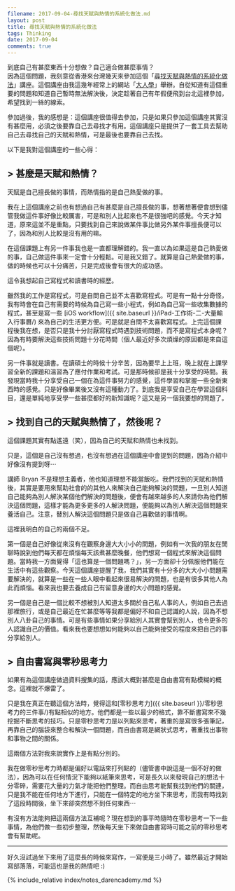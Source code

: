 ```yaml
---
filename: 2017-09-04-尋找天賦與熱情的系統化做法.md
layout: post
title: 尋找天賦與熱情的系統化做法
tags: Thinking
date: 2017-09-04
comments: true
---
```

到底自己有甚麼東西十分想做？自己適合做甚麼事情？  
因為這個問題，我刻意從香港來台灣幾天來參加這個「[尋找天賦與熱情的系統化做法](https://www.darencademy.com/activity/view/id/13680)」講座。這個講座由我這幾年經常上的網站「[大人學](https://www.darencademy.com)」舉辦。自從知道有這個重要的問題和知道自己暫時無法解決後，決定趁著自己有年假便飛到台北這裡參加，希望找到一絲的線索。

參加過後，我的感想是：這個講座很值得去參加，只是如果只參加這個講座其實沒有甚麼用，必須之後要靠自己去尋找才有用。這個講座只是提供了一套工具去幫助自己去尋找自己的天賦和熱情，可是最後也要靠自己去找。

以下是我對這個講座的一些心得：

## > 甚麼是天賦和熱情？

天賦是自己擅長做的事情，而熱情指的是自己熱愛做的事。

我在上這個講座之前也有想過自己有甚麼是自己擅長做的事，想著想著便會想到儘管我做這件事好像比較厲害，可是和別人比起來也不是很強吧的感覺。今天才知道，原來這並不是重點，只要找到自己來說做某件事比做另外某件事擅長便可以了，因為和別人比較是沒有用的嘛。

在這個課題上有另一件事我也是一直都理解錯的。我一直以為如果這是自己熱愛做的事，自己做這件事來一定會十分輕鬆。可是我又錯了。就算是自己熱愛做的事，做的時候也可以十分痛苦，只是完成後會有很大的成功感。

這令我想起自己寫程式和讀書時的經歷。

雖然我的工作是寫程式，可是自問自己並不太喜歡寫程式。可是有一點十分奇怪，我有時會在自己有需要的時候為自己寫一些小程式，例如為自己寫一些收集數據的程式，甚至是寫一些 [iOS workflow]({{ site.baseurl }}/iPad-工作術-二-大量輸入行事曆/) 來為自己的生活更方便。可是就是自問不太喜歡寫程式。上完這個課程後我在想，是否只是我十分討厭寫程式時遇到技術問題，而不是寫程式本身呢？因為有時要解決這些技術問題十分花時間（個人最近好多次煩燥的原因都是來自這個呢）。

另一件事就是讀書。在讀碩士的時候十分辛苦，因為要早上上班，晚上就在上課學習全新的課題和溫習為了應付作業和考試。可是那時候卻是我十分享受的時間。我發現當時我十分享受自己一個在為這件事努力的感覺，這件學習和掌握一些全新東西時的感覺。只是好像畢業後又沒有這種動力了。到底我是享受自己在學習這個科目，還是單純地享受學一些甚麼都好的新知識呢？這又是另一個我要想的問題了。

## > 找到自己的天賦與熱情了，然後呢？

這個課題其實有點遙遠（笑），因為自己的天賦和熱情也未找到。

只是，這個是自己沒有想過，也沒有想過在這個講座中會提到的問題，因為介紹中好像沒有提到呀⋯

講師 Bryan 不是理想主義者，他也知道理想不能當飯吃。我們找到的天賦和熱情後，其實是要用來幫助社會的的其他人來解決自己能夠解決的問題，一旦別人知道自己能夠為別人解決某個他們解決的問題後，便會有越來越多的人來請你為他們解決這個問題，這樣才能為更多更多的人解決問題，便能夠以為別人解決這個問題來養活自己。注意，替別人解決這個問題只是做自己喜歡做的事情啊。

這裡我明白的自己的兩個不足。

第一個是自己好像從來沒有在觀察身邊大大小小的問題，例如有一次我的朋友在閒聊時說到他們每天都在煩惱每天該煮甚麼晚餐，他們想寫一個程式來解決這個問題。當時我一方面覺得「這也算是一個問題嗎？」，另一方面卻十分佩服他們能在生活中有這些觀察。今天這個講座提醒了我，我們其實有十分多的大大小小問題需要解決的，就算是一些在一些人眼中看起來很易解決的問題，也是有很多其他人為此而煩惱。看來我也要去養成自己有留意身邊的大小問題的感覺。

另一個是自己是一個比較不想被別人知道太多關於自己私人事的人，例如自己去過那裡旅行，或是自己最近在忙甚麼等等我都是偏好不和自己認識的人說，因為不想別人八卦自己的事情。可是有些事情如果分享給別人其實會幫到別人，也令更多的人認識自己的價值。看來我也要想想如何能夠以自己能夠接受的程度來把自己的事分享給別人。

## > 自由書寫與零秒思考力

如果有為這個講座做過資料搜集的話，應該大概對甚麼是自由書寫有點模糊的概念。這裡就不爆雷了。

只是我在真正在聽這個方法時，覺得這和[零秒思考力]({{ site.baseurl }}/零秒思考力的三件事/)有點相似的地方。他們都是一些以最少的格式，靠不斷書寫來不幾挖掘不斷思考的技巧。只是零秒思考力是以列點來思考，著重的是寫很多張筆記，再靠自己的腦袋來整合和解決一個問題，而自由書寫是網狀式思考，著重找出事物和事物之間的關係。

這兩個方法對我來說實作上是有點分別的。

我在做零秒思考力時都是偏好以電話來打列點的（儘管書中說這是一個不好的做法），因為可以在任何情況下能夠以紙筆來思考，可是長久以來發現自己的想法十分零碎，需要花大量的力氣才能把他們整理。而自由思考能幫我找到他們的關連，只是我不能在任何地方下進行，只能在一個特定的地方坐下來思考，而我有時找到了這段時間後，坐下來卻突然想不到任何東西⋯

有沒有方法能夠把這兩個方法互補呢？現在想到的事平時隨時在零秒思考一下一些事情，為他們做一些初步整理，然後每天坐下來做自由書寫時可能之前的零秒思考會有幫助呢。

---

好久沒試過坐下來用了這麼長的時候來寫作，一寫便是三小時了。雖然最近才開始寫部落落，可能這也是我的熱情吧 :)

{% include_relative index/notes_darencademy.md %}
